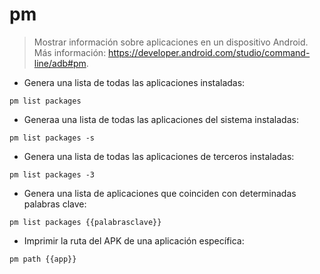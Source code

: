 # pm

> Mostrar información sobre aplicaciones en un dispositivo Android.
> Más información: <https://developer.android.com/studio/command-line/adb#pm>.

- Genera una lista de todas las aplicaciones instaladas:

`pm list packages`

- Generaa una lista de todas las aplicaciones del sistema instaladas:

`pm list packages -s`

- Genera una lista de todas las aplicaciones de terceros instaladas:

`pm list packages -3`

- Genera una lista de aplicaciones que coinciden con determinadas palabras clave:

`pm list packages {{palabrasclave}}`

- Imprimir la ruta del APK de una aplicación específica:

`pm path {{app}}`
